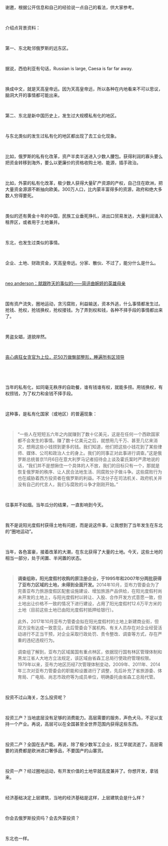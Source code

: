 <p data-pid="4zqxA7kK">谢邀，根据公开信息和自己的经验说一点自己的看法，供大家参考。</p><p><br></p><p data-pid="IAygvy8M">介绍点背景资料：</p><p><br></p><p data-pid="meDrfyOK">第一、东北毗邻俄罗斯的远东区。</p><p><br></p><p data-pid="JYB7qYQd">据说，西伯利亚有句话，Russian is large, Caesa is far far away.</p><p><br></p><p data-pid="8JAwSwt1">换成中文，就是天高皇帝远。因为天高皇帝远，所以各种在内地看来不可以思议，脑洞大开的事情都可能出来。</p><p><br></p><p data-pid="1uirx71v">第二、东北是新中国历史上，发生过大规模私有化的地区。</p><p><br></p><p data-pid="NEd7_1z7">与东北类似的发生过私有化的地区都出现了去工业化现象。</p><p><br></p><p data-pid="FRFKXNfr">比如，俄罗斯的私有化改革，资产半卖半送进入少数人腰包。获得利润的寡头要么把资金转移到海外，要么以更廉价的资格收购土地、能源，插手政治。</p><p><br></p><p data-pid="oy3OyEds">比如，外蒙的私有化改革，极少数人获得大量矿产资源的产权，自己住在欧洲，把大量资金源源不断抽向欧美。300万人口，比内蒙丰富得多的资源，政府和绝大多数人穷得要死。</p><p><br></p><p data-pid="bqaoLamR">类似的还有黄金十年的中国，民族工业垂死挣扎，进出口贸易发达，大量利润涌入租界区，或者用于土地兼并。</p><p><br></p><p data-pid="2jixDWbp">东北，也发生过类似的事情。</p><p><br></p><p data-pid="fiHB7iO0">企业、土地、财政资金，天高皇帝远。分家、散伙、不过了，能分什么是什么。</p><p><br></p><a href="https://zhuanlan.zhihu.com/p/21992965" data-draft-node="block" data-draft-type="link-card" data-image="https://picx.zhimg.com/87ba07eb323543555dc29f3a880d0281_qhd.jpg?source=d16d100b" data-image-width="750" data-image-height="421" class="internal">neo anderson：就跟昨天的事似的——简评曲婉婷的英雄母亲</a><p><br></p><p data-pid="f7AojLsi">国有资产流失，圈地运动，贪污腐败，利益输送，资本外逃，什么事情都发生过。抢钱、抢权，抢钱换权，抢权搂钱。为了弄到权和钱，各种不择手段的事情都出来了。</p><p><br></p><p data-pid="V24-4-ST">男盗女娼，道貌岸然。</p><p><br></p><a href="http://link.zhihu.com/?target=https%3A//baijiahao.baidu.com/s%3Fid%3D1588188983973134187%26wfr%3Dspider%26for%3Dpc" data-draft-node="block" data-draft-type="link-card" data-image="https://picx.zhimg.com/v2-2c9e60dbd9072f90720a0f2c20fd8078_l.jpg?source=d16d100b" data-image-width="199" data-image-height="200" class=" wrap external" target="_blank" rel="nofollow noreferrer">丧心病狂女贪官为上位，花50万做臀部整形，睡遍所有区领导</a><p><br></p><p><br></p><p data-pid="e0bCk3Nh">当年的私有化，如同毫无秩序的自助餐，谁有钱谁有权，就能多捞。用钱换权，有权捞钱，为了权力和金钱不择手段。</p><p><br></p><p data-pid="fBmnUHJp">这种事，是私有化国家（或地区）的普遍现象：</p><p><br></p><blockquote data-pid="p2e2YC1r">“一些人在短短五六年之内就赚到了数十亿美元，这是在任何一个西欧国家都不会发生的事情。赚了数十亿美元之后，就想用几千万、甚至几亿来消灾，想用这些小钱捞到更多的钱。我们知道，他们把这些小钱花到了某些律师、媒体、公司和政治人士的身上。我们的同事正对此事进行调查。”这是俄罗斯总统普京11月6日在意大利罗马记者招待会上谈及霍氏案时严肃地说的话，“我们并不是想揪住一个具体的人不放，我们的目标只有一个，那就是恢复俄罗斯的秩序、让人民合法地生活、同腐败分子做斗争。这些腐败行为也在威胁着西方投资者在俄罗斯的利益。不法分子在司法机关、政府机关并没有自己的代言人，我们与腐败的斗争才刚刚开始。”</blockquote><p><br></p><p data-pid="mjTAhfmJ">往事并不如烟。当年瓜分的结果，一直影响到今天。</p><p><br></p><p data-pid="PA2qoeD1">我不是说阳光度假村获得土地有问题，而是说这件事，让我想到了当年发生在东北的“圈地运动”。</p><p><br></p><p data-pid="M3j8n5hI">当年，各色富豪，接着改革的大潮，在东北获得了大量的土地。今天，这些土地的相当一部分，处于闲置、半闲置的状态。</p><p><br></p><blockquote data-pid="p6RXpkiZ"><b>调查组称，阳光度假村收购的原注册企业，于1995年和2007年分两批获得了亚布力区域的土地，未得到全面开发。</b>2014年10月，亚布力管委会为了完善亚布力旅游度假区配套设施建设、增加旅游产品供给，在阳光度假村尚未开发的土地上，与阳光度假村以转让、入股、合作开发方式意愿一致，但土地出让价格不一致的情况下进行建设，占用了阳光度假村12.6万平方米的土地（目前这些土地已由阳光度假村抵押给银行）。<br><br>此外，2017年10月亚布力管委会拟在阳光度假村的土地上新建商业街，但双方没有达成一致意见，此后管委会下属机构、有关人员存在对企业经营活动进行不正当干预，对企业采取行政处罚、责令整改、调查等方式，存在严重的违纪违规行为。<br><br>调查组了解到，亚布力区域属国有重点林区，依据现行国有林区管理体制和黑龙江省人大地方立法规定，该区域由省森工总局行使政府管理权限。1979年以来，亚布力地区历经7次管理体制变动，2009年、2011年、2014年三次对亚布力管委会的职能和设置进行了调整，先后补充了省旅游委、体育局、广电局、尚志市政府等为成员单位，明确委托由省森工总局代管。</blockquote><p><br></p><p data-pid="DW_pm83W">投资不过山海关，怎么投资呢？</p><p><br></p><p data-pid="s5WYTL_R">投资三产？当地底层没有足够的消费能力。高层需要的服务，声色犬马，不足以支持一个产业。再说，高层可以在全国甚至全世界范围内获得这些东西。</p><p><br></p><p data-pid="fp4Poej8">投资二产？全国在去产能。再说，除了极少数军工企业，技工早就流逝了。高层需要的消费都是欧洲进口奢侈品，不要国产的山寨货。</p><p><br></p><p data-pid="basInkad">投资一产？经过圈地运动，有开发价值的土地早就高度兼并了。你想开发，拿钱来。</p><p><br></p><p data-pid="78jVyDql">经济基础决定上层建筑，当地的经济基础是这样，上层建筑会是什么样？</p><p><br></p><p data-pid="5a0bv5Eq">你会去俄罗斯投资吗？会去外蒙投资？</p><p><br></p><p data-pid="eVPJ7IT3">东北也一样。</p>